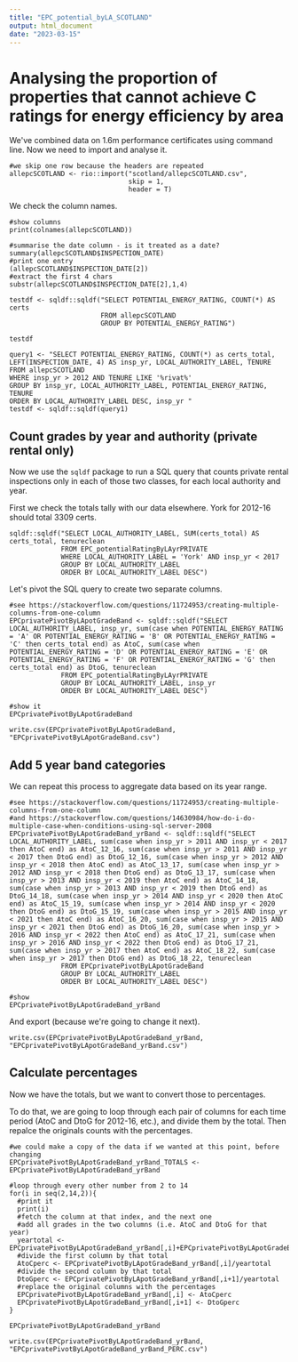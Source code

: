 ```yaml
---
title: "EPC_potential_byLA_SCOTLAND"
output: html_document
date: "2023-03-15"
---
```


# Analysing the proportion of properties that cannot achieve C ratings for energy efficiency by area

We've combined data on 1.6m performance certificates using command line. Now we need to import and analyse it.

```{r import 10 years data}
#we skip one row because the headers are repeated
allepcSCOTLAND <- rio::import("scotland/allepcSCOTLAND.csv", 
                              skip = 1, 
                              header = T)
```

We check the column names. 

```{r show col names}
#show columns
print(colnames(allepcSCOTLAND))

```

```{r check date col}
#summarise the date column - is it treated as a date?
summary(allepcSCOTLAND$INSPECTION_DATE)
#print one entry
(allepcSCOTLAND$INSPECTION_DATE[2])
#extract the first 4 chars
substr(allepcSCOTLAND$INSPECTION_DATE[2],1,4)
```
```{r}
testdf <- sqldf::sqldf("SELECT POTENTIAL_ENERGY_RATING, COUNT(*) AS certs
                       FROM allepcSCOTLAND
                       GROUP BY POTENTIAL_ENERGY_RATING")

testdf
```



```{r}
query1 <- "SELECT POTENTIAL_ENERGY_RATING, COUNT(*) as certs_total, LEFT(INSPECTION_DATE, 4) AS insp_yr, LOCAL_AUTHORITY_LABEL, TENURE FROM allepcSCOTLAND
WHERE insp_yr > 2012 AND TENURE LIKE '%rivat%'
GROUP BY insp_yr, LOCAL_AUTHORITY_LABEL, POTENTIAL_ENERGY_RATING, TENURE
ORDER BY LOCAL_AUTHORITY_LABEL DESC, insp_yr "
testdf <- sqldf::sqldf(query1)
```


## Count grades by year and authority (private rental only)

Now we use the `sqldf` package to run a SQL query that counts private rental inspections only in each of those two classes, for each local authority and year.

First we check the totals tally with our data elsewhere. York for 2012-16 should total 3309 certs.

```{r York test}
sqldf::sqldf("SELECT LOCAL_AUTHORITY_LABEL, SUM(certs_total) AS certs_total, tenureclean
             FROM EPC_potentialRatingByLAyrPRIVATE
             WHERE LOCAL_AUTHORITY_LABEL = 'York' AND insp_yr < 2017
             GROUP BY LOCAL_AUTHORITY_LABEL
             ORDER BY LOCAL_AUTHORITY_LABEL DESC")
```

Let's pivot the SQL query to create two separate columns.

```{r pivot SQL query}
#see https://stackoverflow.com/questions/11724953/creating-multiple-columns-from-one-column
EPCprivatePivotByLApotGradeBand <- sqldf::sqldf("SELECT LOCAL_AUTHORITY_LABEL, insp_yr, sum(case when POTENTIAL_ENERGY_RATING = 'A' OR POTENTIAL_ENERGY_RATING = 'B' OR POTENTIAL_ENERGY_RATING = 'C' then certs_total end) as AtoC, sum(case when POTENTIAL_ENERGY_RATING = 'D' OR POTENTIAL_ENERGY_RATING = 'E' OR POTENTIAL_ENERGY_RATING = 'F' OR POTENTIAL_ENERGY_RATING = 'G' then certs_total end) as DtoG, tenureclean
             FROM EPC_potentialRatingByLAyrPRIVATE
             GROUP BY LOCAL_AUTHORITY_LABEL, insp_yr
             ORDER BY LOCAL_AUTHORITY_LABEL DESC")

#show it
EPCprivatePivotByLApotGradeBand
```

```{r export EPCprivatePivotByLApotGradeBand}
write.csv(EPCprivatePivotByLApotGradeBand, "EPCprivatePivotByLApotGradeBand.csv")
```


## Add 5 year band categories

We can repeat this process to aggregate data based on its year range.

```{r pivot by 5 year groups}
#see https://stackoverflow.com/questions/11724953/creating-multiple-columns-from-one-column
#and https://stackoverflow.com/questions/14630984/how-do-i-do-multiple-case-when-conditions-using-sql-server-2008
EPCprivatePivotByLApotGradeBand_yrBand <- sqldf::sqldf("SELECT LOCAL_AUTHORITY_LABEL, sum(case when insp_yr > 2011 AND insp_yr < 2017 then AtoC end) as AtoC_12_16, sum(case when insp_yr > 2011 AND insp_yr < 2017 then DtoG end) as DtoG_12_16, sum(case when insp_yr > 2012 AND insp_yr < 2018 then AtoC end) as AtoC_13_17, sum(case when insp_yr > 2012 AND insp_yr < 2018 then DtoG end) as DtoG_13_17, sum(case when insp_yr > 2013 AND insp_yr < 2019 then AtoC end) as AtoC_14_18, sum(case when insp_yr > 2013 AND insp_yr < 2019 then DtoG end) as DtoG_14_18, sum(case when insp_yr > 2014 AND insp_yr < 2020 then AtoC end) as AtoC_15_19, sum(case when insp_yr > 2014 AND insp_yr < 2020 then DtoG end) as DtoG_15_19, sum(case when insp_yr > 2015 AND insp_yr < 2021 then AtoC end) as AtoC_16_20, sum(case when insp_yr > 2015 AND insp_yr < 2021 then DtoG end) as DtoG_16_20, sum(case when insp_yr > 2016 AND insp_yr < 2022 then AtoC end) as AtoC_17_21, sum(case when insp_yr > 2016 AND insp_yr < 2022 then DtoG end) as DtoG_17_21, sum(case when insp_yr > 2017 then AtoC end) as AtoC_18_22, sum(case when insp_yr > 2017 then DtoG end) as DtoG_18_22, tenureclean
             FROM EPCprivatePivotByLApotGradeBand
             GROUP BY LOCAL_AUTHORITY_LABEL
             ORDER BY LOCAL_AUTHORITY_LABEL DESC")

#show
EPCprivatePivotByLApotGradeBand_yrBand
```


And export (because we're going to change it next).

```{r export EPCprivatePivotByLApotGradeBand_yrBand}
write.csv(EPCprivatePivotByLApotGradeBand_yrBand, "EPCprivatePivotByLApotGradeBand_yrBand.csv")
```

## Calculate percentages

Now we have the totals, but we want to convert those to percentages.

To do that, we are going to loop through each pair of columns for each time period (AtoC and DtoG for 2012-16, etc.), and divide them by the total. Then repalce the originals counts with the percentages.

```{r loop to calculate percs}
#we could make a copy of the data if we wanted at this point, before changing
EPCprivatePivotByLApotGradeBand_yrBand_TOTALS <- EPCprivatePivotByLApotGradeBand_yrBand

#loop through every other number from 2 to 14
for(i in seq(2,14,2)){
  #print it
  print(i)
  #fetch the column at that index, and the next one
  #add all grades in the two columns (i.e. AtoC and DtoG for that year)
  yeartotal <- EPCprivatePivotByLApotGradeBand_yrBand[,i]+EPCprivatePivotByLApotGradeBand_yrBand[,i+1]
  #divide the first column by that total
  AtoCperc <- EPCprivatePivotByLApotGradeBand_yrBand[,i]/yeartotal
  #divide the second column by that total
  DtoGperc <- EPCprivatePivotByLApotGradeBand_yrBand[,i+1]/yeartotal
  #replace the original columns with the percentages
  EPCprivatePivotByLApotGradeBand_yrBand[,i] <- AtoCperc
  EPCprivatePivotByLApotGradeBand_yrBand[,i+1] <- DtoGperc
}

EPCprivatePivotByLApotGradeBand_yrBand
```


```{r export perc version}
write.csv(EPCprivatePivotByLApotGradeBand_yrBand, "EPCprivatePivotByLApotGradeBand_yrBand_PERC.csv")
```

